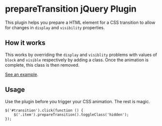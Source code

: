 # prepareTransition jQuery Plugin

This plugin helps you prepare a HTML element for a CSS transition to allow for changes in `display` and `visibility` properties.

## How it works

This works by overriding the `display` and `visiblity` problems with values of `block` and `visible` respectively by adding a class. Once the animation is complete, this class is then removed.

[See an example](http://oliverjash.github.com/prepare-transition/).

## Usage

Use the plugin before you trigger your CSS animation. The rest is magic.

    $('#transition').click(function () {
        $('.item').prepareTransition().toggleClass('hidden');
    });
